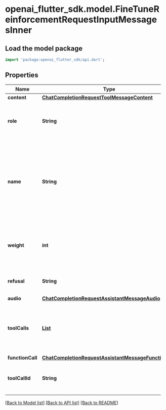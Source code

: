 # openai_flutter_sdk.model.FineTuneReinforcementRequestInputMessagesInner

## Load the model package
```dart
import 'package:openai_flutter_sdk/api.dart';
```

## Properties
Name | Type | Description | Notes
------------ | ------------- | ------------- | -------------
**content** | [**ChatCompletionRequestToolMessageContent**](ChatCompletionRequestToolMessageContent.md) |  | 
**role** | **String** | The role of the messages author, in this case `tool`. | 
**name** | **String** | An optional name for the participant. Provides the model information to differentiate between participants of the same role. | [optional] 
**weight** | **int** | Controls whether the assistant message is trained against (0 or 1) | [optional] 
**refusal** | **String** | The refusal message by the assistant. | [optional] 
**audio** | [**ChatCompletionRequestAssistantMessageAudio**](ChatCompletionRequestAssistantMessageAudio.md) |  | [optional] 
**toolCalls** | [**List<ChatCompletionMessageToolCall>**](ChatCompletionMessageToolCall.md) | The tool calls generated by the model, such as function calls. | [optional] [default to const []]
**functionCall** | [**ChatCompletionRequestAssistantMessageFunctionCall**](ChatCompletionRequestAssistantMessageFunctionCall.md) |  | [optional] 
**toolCallId** | **String** | Tool call that this message is responding to. | 

[[Back to Model list]](../README.md#documentation-for-models) [[Back to API list]](../README.md#documentation-for-api-endpoints) [[Back to README]](../README.md)


